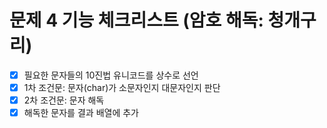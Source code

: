 # 문제 4 기능 체크리스트 (암호 해독: 청개구리)
- [x] 필요한 문자들의 10진법 유니코드를 상수로 선언
- [x] 1차 조건문: 문자(char)가 소문자인지 대문자인지 판단
- [x] 2차 조건문: 문자 해독
- [x] 해독한 문자를 결과 배열에 추가